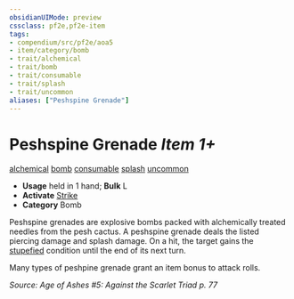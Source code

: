 ```yaml
---
obsidianUIMode: preview
cssclass: pf2e,pf2e-item
tags:
- compendium/src/pf2e/aoa5
- item/category/bomb
- trait/alchemical
- trait/bomb
- trait/consumable
- trait/splash
- trait/uncommon
aliases: ["Peshspine Grenade"]
---
```

# Peshspine Grenade *Item 1+*  
[alchemical](../../../rules/traits/alchemical.md)  [bomb](../../../rules/traits/bomb.md)  [consumable](../../../rules/traits/consumable.md)  [splash](../../../rules/traits/splash.md)  [uncommon](../../../rules/traits/uncommon.md)  

- **Usage** held in 1 hand; **Bulk** L
- **Activate** [Strike](../../../rules/actions/strike.md)
- **Category** Bomb

Peshspine grenades are explosive bombs packed with alchemically treated needles from the pesh cactus. A peshspine grenade deals the listed piercing damage and splash damage. On a hit, the target gains the [stupefied](../../../rules/conditions.md#Stupefied) condition until the end of its next turn.

Many types of peshpine grenade grant an item bonus to attack rolls.

*Source: Age of Ashes #5: Against the Scarlet Triad p. 77*